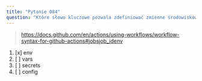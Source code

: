 ```yaml
---
title: "Pytanie 084"
question: "Które słowo kluczowe pozwala zdefiniować zmienne środowiskowe w workflow GitHub Actions?"
---
```



> https://docs.github.com/en/actions/using-workflows/workflow-syntax-for-github-actions#jobsjob_idenv
1. [x] env
1. [ ] vars
1. [ ] secrets
1. [ ] config

